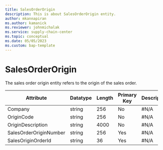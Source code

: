 ```yaml
---
title: SalesOrderOrigin
description: This is about SalesOrderOrigin entity.
author: mkannapiran
ms.author: kamanick
ms.reviewer: johnmichalak
ms.service: supply-chain-center
ms.topic: conceptual
ms.date: 05/05/2023
ms.custom: bap-template
---
```


# **SalesOrderOrigin**

The sales order origin entity refers to the origin of the sales order.


|	Attribute	|	Datatype	|	Length	|	Primary Key	|	Description	|
|---------------|--------|------|----------|-----------|
|	Company	|	string	|	256	|	No	|	#N/A	|
|	OriginCode	|	string	|	256	|	No	|	#N/A	|
|	OriginDescription	|	string	|	4000	|	No	|	#N/A	|
|	SalesOrderOriginNumber	|	string	|	256	|	Yes	|	#N/A	|
|	SalesOriginOrderId	|	string	|	36	|	Yes	|	#N/A	|
